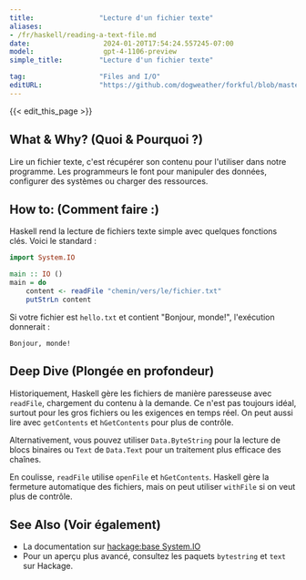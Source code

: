 ```yaml
---
title:                "Lecture d'un fichier texte"
aliases:
- /fr/haskell/reading-a-text-file.md
date:                  2024-01-20T17:54:24.557245-07:00
model:                 gpt-4-1106-preview
simple_title:         "Lecture d'un fichier texte"

tag:                  "Files and I/O"
editURL:              "https://github.com/dogweather/forkful/blob/master/content/fr/haskell/reading-a-text-file.md"
---
```


{{< edit_this_page >}}

## What & Why? (Quoi & Pourquoi ?)
Lire un fichier texte, c'est récupérer son contenu pour l'utiliser dans notre programme. Les programmeurs le font pour manipuler des données, configurer des systèmes ou charger des ressources.

## How to: (Comment faire :)
Haskell rend la lecture de fichiers texte simple avec quelques fonctions clés. Voici le standard :

```Haskell
import System.IO

main :: IO ()
main = do
    content <- readFile "chemin/vers/le/fichier.txt"
    putStrLn content
```

Si votre fichier est `hello.txt` et contient "Bonjour, monde!", l'exécution donnerait :

```
Bonjour, monde!
```

## Deep Dive (Plongée en profondeur)
Historiquement, Haskell gère les fichiers de manière paresseuse avec `readFile`, chargement du contenu à la demande. Ce n'est pas toujours idéal, surtout pour les gros fichiers ou les exigences en temps réel. On peut aussi lire avec `getContents` et `hGetContents` pour plus de contrôle.

Alternativement, vous pouvez utiliser `Data.ByteString` pour la lecture de blocs binaires ou `Text` de `Data.Text` pour un traitement plus efficace des chaînes.

En coulisse, `readFile` utilise `openFile` et `hGetContents`. Haskell gère la fermeture automatique des fichiers, mais on peut utiliser `withFile` si on veut plus de contrôle.

## See Also (Voir également)
- La documentation sur [hackage:base System.IO](https://hackage.haskell.org/package/base-4.16.1.0/docs/System-IO.html)
- Pour un aperçu plus avancé, consultez les paquets `bytestring` et `text` sur Hackage.
